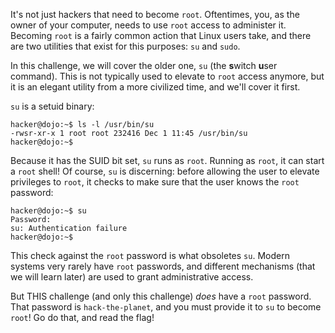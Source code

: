 It's not just hackers that need to become `root`.
Oftentimes, you, as the owner of your computer, needs to use `root` access to administer it.
Becoming `root` is a fairly common action that Linux users take, and there are two utilities that exist for this purposes: `su` and `sudo`.

In this challenge, we will cover the older one, `su` (the **s**witch **u**ser command).
This is not typically used to elevate to `root` access anymore, but it is an elegant utility from a more civilized time, and we'll cover it first.

`su` is a setuid binary:

```console
hacker@dojo:~$ ls -l /usr/bin/su
-rwsr-xr-x 1 root root 232416 Dec 1 11:45 /usr/bin/su
hacker@dojo:~$
```

Because it has the SUID bit set, `su` runs as `root`.
Running as `root`, it can start a `root` shell!
Of course, `su` is discerning: before allowing the user to elevate privileges to `root`, it checks to make sure that the user knows the `root` password:

```console
hacker@dojo:~$ su
Password: 
su: Authentication failure
hacker@dojo:~$
```

This check against the `root` password is what obsoletes `su`.
Modern systems very rarely have `root` passwords, and different mechanisms (that we will learn later) are used to grant administrative access.

But THIS challenge (and only this challenge) _does_ have a `root` password.
That password is `hack-the-planet`, and you must provide it to `su` to become `root`!
Go do that, and read the flag!
